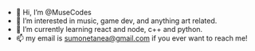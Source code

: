 - 👋 Hi, I’m @MuseCodes
- 👀 I’m interested in music, game dev, and anything art related. 
- 🌱 I’m currently learning react and node, c++ and python. 
- 📫 my email is sumonetanea@gmail.com if you ever want to reach me! 
<!---
MuseCodes/MuseCodes is a ✨ special ✨ repository because its `README.md` (this file) appears on your GitHub profile.
You can click the Preview link to take a look at your changes.
--->
